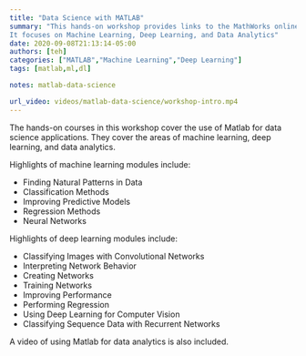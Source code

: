 ```yaml
---
title: "Data Science with MATLAB"
summary: "This hands-on workshop provides links to the MathWorks online courses in Data Science.
It focuses on Machine Learning, Deep Learning, and Data Analytics"
date: 2020-09-08T21:13:14-05:00
authors: [teh]
categories: ["MATLAB","Machine Learning","Deep Learning"]
tags: [matlab,ml,dl]

notes: matlab-data-science

url_video: videos/matlab-data-science/workshop-intro.mp4
---
```


The hands-on courses in this workshop cover the use of Matlab for data science applications.
They cover the areas of machine learning, deep learning, and data analytics.

Highlights of machine learning modules include:

 - Finding Natural Patterns in Data
 - Classification Methods
 - Improving Predictive Models
 - Regression Methods
 - Neural Networks

Highlights of deep learning modules include:

 - Classifying Images with Convolutional Networks
 - Interpreting Network Behavior
 - Creating Networks
 - Training Networks
 - Improving Performance
 - Performing Regression
 - Using Deep Learning for Computer Vision
 - Classifying Sequence Data with Recurrent Networks

 A video of using Matlab for data analytics is also included.
